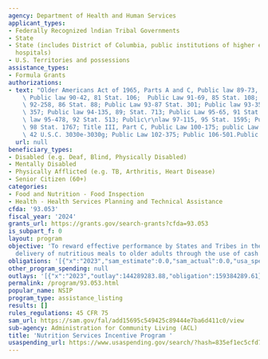 ```yaml
---
agency: Department of Health and Human Services
applicant_types:
- Federally Recognized lndian Tribal Governments
- State
- State (includes District of Columbia, public institutions of higher education and
  hospitals)
- U.S. Territories and possessions
assistance_types:
- Formula Grants
authorizations:
- text: "Older Americans Act of 1965, Parts A and C, Public law 89-73, as amended;\
    \ Public law 90-42, 81 Stat. 106;  Public Law 91-69, 85 Stat. 108; Public Law\
    \ 92-258, 86 Stat. 88; Public Law 93-87 Stat. 301; Public law 93-351, 88 Stat.\
    \ 357; Public law 94-135, 89; Stat. 713; Public Law 95-65, 91 Stat. 269; Public\
    \ law 95-478, 92 Stat. 513; Public\r\nlaw 97-115, 95 Stat. 1595; Public Law 98-459,\
    \ 98 Stat. 1767; Title III, Part C, Public Law 100-175; public Law 100-\r\n628;\
    \ 42 U.S.C. 3030e-3030g; Public Law 102-375; Public 106-501.Public Law 114-144."
  url: null
beneficiary_types:
- Disabled (e.g. Deaf, Blind, Physically Disabled)
- Mentally Disabled
- Physically Afflicted (e.g. TB, Arthritis, Heart Disease)
- Senior Citizen (60+)
categories:
- Food and Nutrition - Food Inspection
- Health - Health Services Planning and Technical Assistance
cfda: '93.053'
fiscal_year: '2024'
grants_url: https://grants.gov/search-grants?cfda=93.053
is_subpart_f: 0
layout: program
objective: 'To reward effective performance by States and Tribes in the efficient
  delivery of nutritious meals to older adults through the use of cash or USDA Foods. '
obligations: '[{"x":"2023","sam_estimate":0.0,"sam_actual":0.0,"usa_spending_actual":154337394.17},{"x":"2024","sam_estimate":0.0,"sam_actual":0.0,"usa_spending_actual":106688237.75},{"x":"2025","sam_estimate":0.0,"sam_actual":0.0,"usa_spending_actual":1524471.0}]'
other_program_spending: null
outlays: '[{"x":"2023","outlay":144289283.88,"obligation":159384289.61},{"x":"2024","outlay":65868122.32,"obligation":105597930.0},{"x":"2025","outlay":0.0,"obligation":1524471.0}]'
permalink: /program/93.053.html
popular_name: NSIP
program_type: assistance_listing
results: []
rules_regulations: 45 CFR 75
sam_url: https://sam.gov/fal/add15695c549425c89444e7ba6d411c0/view
sub-agency: Administration for Community Living (ACL)
title: 'Nutrition Services Incentive Program '
usaspending_url: https://www.usaspending.gov/search/?hash=835ef1ec5cfd73d58e7109b122556afc
---
```

